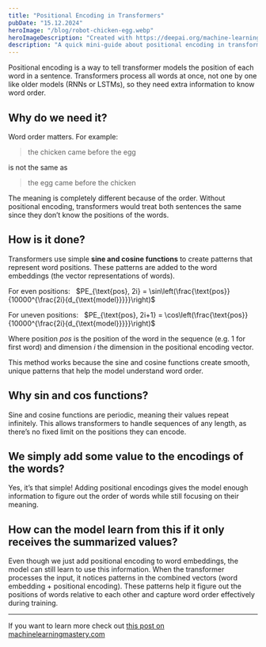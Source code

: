 ```yaml
---
title: "Positional Encoding in Transformers"
pubDate: "15.12.2024"
heroImage: "/blog/robot-chicken-egg.webp"
heroImageDescription: "Created with https://deepai.org/machine-learning-model/manga-panel-genarator"
description: "A quick mini-guide about positional encoding in transformers"
---
```


Positional encoding is a way to tell transformer models the position of each word in a sentence. Transformers process all words at once, not one by one like older models (RNNs or LSTMs), so they need extra information to know word order.

## Why do we need it?

Word order matters. For example:

> the chicken came before the egg

is not the same as

> the egg came before the chicken

The meaning is completely different because of the order. Without positional encoding, transformers would treat both sentences the same since they don’t know the positions of the words.

## How is it done?

Transformers use simple **sine and cosine functions** to create patterns that represent word positions. These patterns are added to the word embeddings (the vector representations of words).

For even positions: &nbsp; $PE_{\text{pos}, 2i} = \sin\left(\frac{\text{pos}}{10000^{\frac{2i}{d_{\text{model}}}}}\right)$

For uneven positions: &nbsp; $PE_{\text{pos}, 2i+1} = \cos\left(\frac{\text{pos}}{10000^{\frac{2i}{d_{\text{model}}}}}\right)$

Where position $pos$ is the position of the word in the sequence (e.g. 1 for first word) and dimension $i$ the dimension in the positional encoding vector.

This method works because the sine and cosine functions create smooth, unique patterns that help the model understand word order.

## Why sin and cos functions?

Sine and cosine functions are periodic, meaning their values repeat infinitely. This allows transformers to handle sequences of any length, as there’s no fixed limit on the positions they can encode.

## We simply add some value to the encodings of the words?

Yes, it’s that simple! Adding positional encodings gives the model enough information to figure out the order of words while still focusing on their meaning.

## How can the model learn from this if it only receives the summarized values?

Even though we just add positional encoding to word embeddings, the model can still learn to use this information. When the transformer processes the input, it notices patterns in the combined vectors (word embedding + positional encoding). These patterns help it figure out the positions of words relative to each other and capture word order effectively during training.

---

If you want to learn more check out [this post on machinelearningmastery.com](https://machinelearningmastery.com/a-gentle-introduction-to-positional-encoding-in-transformer-models-part-1/)
